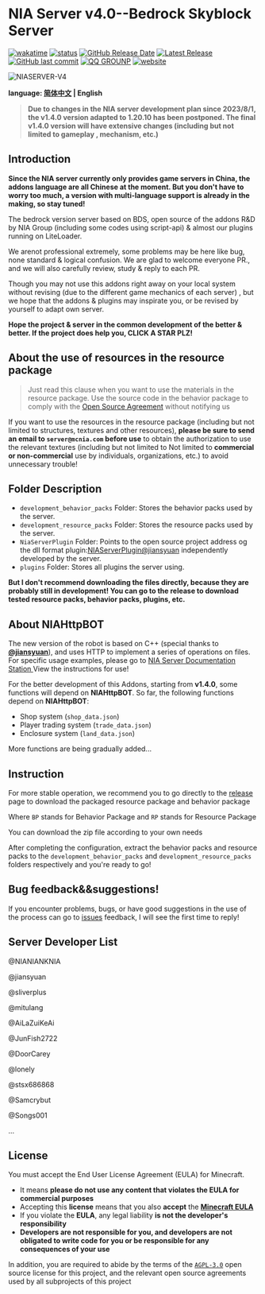 # NIA Server v4.0--Bedrock Skyblock Server

[![wakatime](https://wakatime.com/badge/user/a2d785d3-a26c-467b-9112-333ba2bee9e8/project/9ae0abd5-b1ad-4199-bd66-0fba1a96ac45.svg?style=for-the-badge)](https://wakatime.com/badge/user/a2d785d3-a26c-467b-9112-333ba2bee9e8/project/9ae0abd5-b1ad-4199-bd66-0fba1a96ac45)
[![status](https://img.shields.io/github/actions/workflow/status/NIANIANKNIA/NIASERVER-V4/main.yml?style=for-the-badge)](https://github.com/NIANIANKNIA/NIASERVER-V4/actions)
[![GitHub Release Date](https://img.shields.io/github/release-date/NIANIANKNIA/NIASERVER-V4?style=for-the-badge)](https://github.com/NIANIANKNIA/NIASERVER-V4/releases)
[![Latest Release](https://img.shields.io/github/v/release/NIANIANKNIA/NIASERVER-V4?style=for-the-badge)](https://github.com/NIANIANKNIA/NIASERVER-V4/releases/latest)
[![GitHub last commit](https://img.shields.io/github/last-commit/NIANIANKNIA/NIASERVER-V4?style=for-the-badge)](https://github.com/NIANIANKNIA/NIASERVER-V4/commits)
[![QQ GROUNP](https://img.shields.io/badge/QQ%20GROUNP-724360499-blue?style=for-the-badge)](https://jq.qq.com/?_wv=1027&k=uk57fVr0)
[![website](https://img.shields.io/badge/website-docs.mcnia.top-blue?style=for-the-badge)](https://docs.mcnia.top)

![NIASERVER-V4](https://socialify.git.ci/NIANIANKNIA/NIASERVER-V4/image?description=1&descriptionEditable=A%20BDS-based%20Minecraft%20server!&font=KoHo&forks=1&issues=1&logo=https%3A%2F%2Fdocs.mcnia.com%2Flogo.png&name=1&pattern=Circuit%20Board&pulls=1&stargazers=1&theme=Light)

**language: [简体中文](README.md) | English**

> **Due to changes in the NIA server development plan since 2023/8/1, the v1.4.0 version adapted to 1.20.10 has been postponed. The final v1.4.0 version will have extensive changes (including but not limited to gameplay , mechanism, etc.)**

## Introduction

**Since the NIA server currently only provides game servers in China, the addons language are all Chinese at the moment. But you don't have to worry too much, a version with multi-language support is already in the making, so stay tuned!**


The bedrock version server based on BDS, open source of the addons R&D by NIA Group (including some codes using script-api) & almost our plugins running on LiteLoader.

We arenot professional extremely, some problems may be here like bug, none standard & logical confusion. We are glad to welcome everyone PR., and we will also carefully review, study & reply to each PR.

Though you may not use this addons right away on your local system without revising (due to the different game mechanics of each server) , but we hope that the addons & plugins may inspirate you, or be revised by yourself to adapt own server.

**Hope the project & server in the common development of the better & better. If the project does help you, CLICK A STAR PLZ!**

## About the use of resources in the resource package

> Just read this clause when you want to use the materials in the resource package. Use the source code in the behavior package to comply with the [Open Source Agreement](https://github.com/NIANIANKNIA/NIASERVER-V4/blob/main/LICENSE ) without notifying us

If you want to use the resources in the resource package (including but not limited to structures, textures and other resources), **please be sure to send an email to `server@mcnia.com` before use** to obtain the authorization to use the relevant textures (including but not limited to Not limited to **commercial or non-commercial** use by individuals, organizations, etc.) to avoid unnecessary trouble!


## Folder Description

- `development_behavior_packs` Folder:  Stores the behavior packs used by the server.
- `development_resource_packs` Folder: Stores the resource packs used by the server.
- `NiaServerPlugin` Folder: Points to the open source project address og the dll format plugin:[NIAServerPlugin@jiansyuan](https://github.com/jiansyuan/NIAServerPlugin) independently developed by the server.
- `plugins` Folder: Stores all plugins the server using.

**But I don't recommend downloading the files directly, because they are probably still in development! You can go to the release to download tested resource packs, behavior packs, plugins, etc.**

## About NIAHttpBOT

The new version of the robot is based on C++ (special thanks to [**@jiansyuan**](https://github.com/jiansyuan)), and uses HTTP to implement a series of operations on files. For specific usage examples, please go to [NIA Server Documentation Station ](https://docs.mcnia.com/en-US/develop/Http-Bot.html)View the instructions for use!

For the better development of this Addons, starting from **v1.4.0**, some functions will depend on **NIAHttpBOT**. So far, the following functions depend on **NIAHttpBOT**:

- Shop system (`shop_data.json`)
- Player trading system (`trade_data.json`)
- Enclosure system (`land_data.json`)

More functions are being gradually added...

## Instruction

For more stable operation, we recommend you to go directly to the [release](https://github.com/NIANIANKNIA/NIASERVER-V4/releases/latest) page to download the packaged resource package and behavior package

Where `BP` stands for Behavior Package and `RP` stands for Resource Package

You can download the zip file according to your own needs

After completing the configuration, extract the behavior packs and resource packs to the `development_behavior_packs` and `development_resource_packs` folders respectively and you're ready to go!

## Bug feedback&&suggestions!

If you encounter problems, bugs, or have good suggestions in the use of the process can go to [issues](https://github.com/NIANIANKNIA/NIASERVER-V4/issues) feedback, I will see the first time to reply!

## Server Developer List

@NIANIANKNIA

@jiansyuan

@sliverplus

@mitulang

@AiLaZuiKeAi

@JunFish2722

@DoorCarey

@lonely

@stsx686868

@Samcrybut

@Songs001

...

## License

You must accept the End User License Agreement (EULA) for Minecraft.

- It means **please do not use any content that violates the EULA for commercial purposes**
- Accepting this **license** means that you also **accept** the **[Minecraft EULA](https://account.mojang.com/terms)**
- If you violate the **EULA**, any legal liability **is not the developer's responsibility**
- **Developers are not responsible for you, and developers are not obligated to write code for you or be responsible for any consequences of your use**

In addition, you are required to abide by the terms of the [`AGPL-3.0`](https://github.com/NIANIANKNIA/NIASERVER-V4/blob/main/LICENSE) open source license for this project, and the relevant open source agreements used by all subprojects of this project
